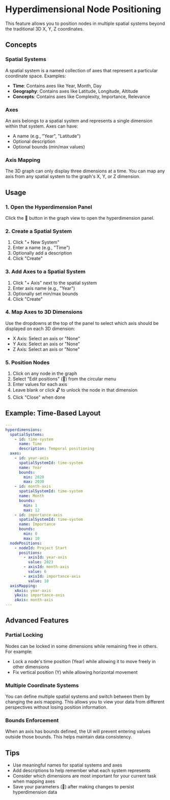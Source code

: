 # Hyperdimensional Node Positioning

This feature allows you to position nodes in multiple spatial systems beyond the traditional 3D X, Y, Z coordinates.

## Concepts

### Spatial Systems
A spatial system is a named collection of axes that represent a particular coordinate space. Examples:
- **Time**: Contains axes like Year, Month, Day
- **Geography**: Contains axes like Latitude, Longitude, Altitude
- **Concepts**: Contains axes like Complexity, Importance, Relevance

### Axes
An axis belongs to a spatial system and represents a single dimension within that system. Axes can have:
- A name (e.g., "Year", "Latitude")
- Optional description
- Optional bounds (min/max values)

### Axis Mapping
The 3D graph can only display three dimensions at a time. You can map any axis from any spatial system to the graph's X, Y, or Z dimension.

## Usage

### 1. Open the Hyperdimension Panel
Click the 📐 button in the graph view to open the hyperdimension panel.

### 2. Create a Spatial System
1. Click "+ New System" 
2. Enter a name (e.g., "Time")
3. Optionally add a description
4. Click "Create"

### 3. Add Axes to a Spatial System
1. Click "+ Axis" next to the spatial system
2. Enter axis name (e.g., "Year")
3. Optionally set min/max bounds
4. Click "Create"

### 4. Map Axes to 3D Dimensions
Use the dropdowns at the top of the panel to select which axis should be displayed on each 3D dimension:
- X Axis: Select an axis or "None"
- Y Axis: Select an axis or "None"
- Z Axis: Select an axis or "None"

### 5. Position Nodes
1. Click on any node in the graph
2. Select "Edit positions" (📐) from the circular menu
3. Enter values for each axis
4. Leave blank or click 🔓 to unlock the node in that dimension
5. Click "Close" when done

## Example: Time-Based Layout

```yaml
---
hyperdimensions:
  spatialSystems:
    - id: time-system
      name: Time
      description: Temporal positioning
  axes:
    - id: year-axis
      spatialSystemId: time-system
      name: Year
      bounds:
        min: 2020
        max: 2030
    - id: month-axis
      spatialSystemId: time-system
      name: Month
      bounds:
        min: 1
        max: 12
    - id: importance-axis
      spatialSystemId: time-system
      name: Importance
      bounds:
        min: 0
        max: 10
  nodePositions:
    - nodeId: Project Start
      positions:
        - axisId: year-axis
          value: 2023
        - axisId: month-axis
          value: 6
        - axisId: importance-axis
          value: 10
  axisMapping:
    xAxis: year-axis
    yAxis: importance-axis
    zAxis: month-axis
---
```

## Advanced Features

### Partial Locking
Nodes can be locked in some dimensions while remaining free in others. For example:
- Lock a node's time position (Year) while allowing it to move freely in other dimensions
- Fix vertical position (Y) while allowing horizontal movement

### Multiple Coordinate Systems
You can define multiple spatial systems and switch between them by changing the axis mapping. This allows you to view your data from different perspectives without losing position information.

### Bounds Enforcement
When an axis has bounds defined, the UI will prevent entering values outside those bounds. This helps maintain data consistency.

## Tips

- Use meaningful names for spatial systems and axes
- Add descriptions to help remember what each system represents
- Consider which dimensions are most important for your current task when mapping axes
- Save your parameters (💾) after making changes to persist hyperdimension data
